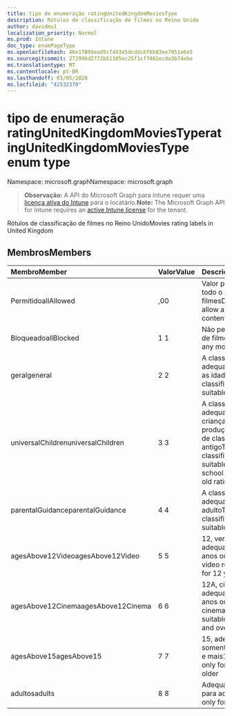 ```yaml
---
title: tipo de enumeração ratingUnitedKingdomMoviesType
description: Rótulos de classificação de filmes no Reino Unido
author: davidmu1
localization_priority: Normal
ms.prod: Intune
doc_type: enumPageType
ms.openlocfilehash: 46e17895ead5cf403e5dcddc6f6b83ee7051e6e5
ms.sourcegitcommit: 272996d2772b51105ec25f1cf7482ecda3b74ebe
ms.translationtype: MT
ms.contentlocale: pt-BR
ms.lasthandoff: 03/05/2020
ms.locfileid: "42532370"
---
```

# <a name="ratingunitedkingdommoviestype-enum-type"></a><span data-ttu-id="35a7f-103">tipo de enumeração ratingUnitedKingdomMoviesType</span><span class="sxs-lookup"><span data-stu-id="35a7f-103">ratingUnitedKingdomMoviesType enum type</span></span>

<span data-ttu-id="35a7f-104">Namespace: microsoft.graph</span><span class="sxs-lookup"><span data-stu-id="35a7f-104">Namespace: microsoft.graph</span></span>

> <span data-ttu-id="35a7f-105">**Observação:** A API do Microsoft Graph para Intune requer uma [licença ativa do Intune](https://go.microsoft.com/fwlink/?linkid=839381) para o locatário.</span><span class="sxs-lookup"><span data-stu-id="35a7f-105">**Note:** The Microsoft Graph API for Intune requires an [active Intune license](https://go.microsoft.com/fwlink/?linkid=839381) for the tenant.</span></span>

<span data-ttu-id="35a7f-106">Rótulos de classificação de filmes no Reino Unido</span><span class="sxs-lookup"><span data-stu-id="35a7f-106">Movies rating labels in United Kingdom</span></span>

## <a name="members"></a><span data-ttu-id="35a7f-107">Membros</span><span class="sxs-lookup"><span data-stu-id="35a7f-107">Members</span></span>
|<span data-ttu-id="35a7f-108">Membro</span><span class="sxs-lookup"><span data-stu-id="35a7f-108">Member</span></span>|<span data-ttu-id="35a7f-109">Valor</span><span class="sxs-lookup"><span data-stu-id="35a7f-109">Value</span></span>|<span data-ttu-id="35a7f-110">Descrição</span><span class="sxs-lookup"><span data-stu-id="35a7f-110">Description</span></span>|
|:---|:---|:---|
|<span data-ttu-id="35a7f-111">Permitido</span><span class="sxs-lookup"><span data-stu-id="35a7f-111">allAllowed</span></span>|<span data-ttu-id="35a7f-112">,0</span><span class="sxs-lookup"><span data-stu-id="35a7f-112">0</span></span>|<span data-ttu-id="35a7f-113">Valor padrão, permitir todo o conteúdo de filmes</span><span class="sxs-lookup"><span data-stu-id="35a7f-113">Default value, allow all movies content</span></span>|
|<span data-ttu-id="35a7f-114">Bloqueado</span><span class="sxs-lookup"><span data-stu-id="35a7f-114">allBlocked</span></span>|<span data-ttu-id="35a7f-115">1 </span><span class="sxs-lookup"><span data-stu-id="35a7f-115">1</span></span>|<span data-ttu-id="35a7f-116">Não permitir conteúdo de filmes</span><span class="sxs-lookup"><span data-stu-id="35a7f-116">Do not allow any movies content</span></span>|
|<span data-ttu-id="35a7f-117">geral</span><span class="sxs-lookup"><span data-stu-id="35a7f-117">general</span></span>|<span data-ttu-id="35a7f-118">2 </span><span class="sxs-lookup"><span data-stu-id="35a7f-118">2</span></span>|<span data-ttu-id="35a7f-119">A classificação U é adequada para todas as idades</span><span class="sxs-lookup"><span data-stu-id="35a7f-119">The U classification is suitable for all ages</span></span>|
|<span data-ttu-id="35a7f-120">universalChildren</span><span class="sxs-lookup"><span data-stu-id="35a7f-120">universalChildren</span></span>|<span data-ttu-id="35a7f-121">3 </span><span class="sxs-lookup"><span data-stu-id="35a7f-121">3</span></span>|<span data-ttu-id="35a7f-122">A classificação UC é adequada para crianças de pré-produção, um rótulo de classificação antigo</span><span class="sxs-lookup"><span data-stu-id="35a7f-122">The UC classification is suitable for pre-school children, an old rating label</span></span>|
|<span data-ttu-id="35a7f-123">parentalGuidance</span><span class="sxs-lookup"><span data-stu-id="35a7f-123">parentalGuidance</span></span>|<span data-ttu-id="35a7f-124">4 </span><span class="sxs-lookup"><span data-stu-id="35a7f-124">4</span></span>|<span data-ttu-id="35a7f-125">A classificação PG é adequada para o adulto</span><span class="sxs-lookup"><span data-stu-id="35a7f-125">The PG classification is suitable for mature</span></span>|
|<span data-ttu-id="35a7f-126">agesAbove12Video</span><span class="sxs-lookup"><span data-stu-id="35a7f-126">agesAbove12Video</span></span>|<span data-ttu-id="35a7f-127">5 </span><span class="sxs-lookup"><span data-stu-id="35a7f-127">5</span></span>|<span data-ttu-id="35a7f-128">12, versão de vídeo adequada para 12 anos ou mais</span><span class="sxs-lookup"><span data-stu-id="35a7f-128">12, video release suitable for 12 years and over</span></span>|
|<span data-ttu-id="35a7f-129">agesAbove12Cinema</span><span class="sxs-lookup"><span data-stu-id="35a7f-129">agesAbove12Cinema</span></span>|<span data-ttu-id="35a7f-130">6 </span><span class="sxs-lookup"><span data-stu-id="35a7f-130">6</span></span>|<span data-ttu-id="35a7f-131">12A, cinema versão adequada para 12 anos ou mais</span><span class="sxs-lookup"><span data-stu-id="35a7f-131">12A, cinema release suitable for 12 years and over</span></span>|
|<span data-ttu-id="35a7f-132">agesAbove15</span><span class="sxs-lookup"><span data-stu-id="35a7f-132">agesAbove15</span></span>|<span data-ttu-id="35a7f-133">7 </span><span class="sxs-lookup"><span data-stu-id="35a7f-133">7</span></span>|<span data-ttu-id="35a7f-134">15, adequado somente por 15 anos e mais</span><span class="sxs-lookup"><span data-stu-id="35a7f-134">15, suitable only for 15 years and older</span></span>|
|<span data-ttu-id="35a7f-135">adultos</span><span class="sxs-lookup"><span data-stu-id="35a7f-135">adults</span></span>|<span data-ttu-id="35a7f-136">8 </span><span class="sxs-lookup"><span data-stu-id="35a7f-136">8</span></span>|<span data-ttu-id="35a7f-137">Adequado somente para adultos</span><span class="sxs-lookup"><span data-stu-id="35a7f-137">Suitable only for adults</span></span>|




